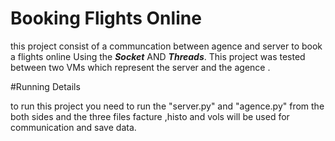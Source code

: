 # Booking Flights Online
this project consist of a communcation between agence and server to book a flights online Using the ***Socket*** AND ***Threads***.
This project was tested between two VMs which represent the server and the agence .

#Running Details 

to run this project you need to run the "server.py"  and "agence.py" from the both sides 
and the three files facture ,histo and vols will be used for communication and save data.
